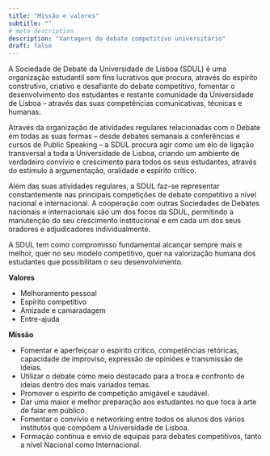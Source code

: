 ```yaml
---
title: "Missão e valores"
subtitle: ""
# meta description
description: "Vantagens do debate competitivo universitário"
draft: false
---
```


 A Sociedade de Debate da Universidade de Lisboa (SDUL) é uma organização estudantil sem fins lucrativos que procura, através do espírito construtivo, criativo e desafiante do debate competitivo, fomentar o desenvolvimento dos estudantes e restante comunidade da Universidade de Lisboa – através das suas competências comunicativas, técnicas e humanas.

Através da organização de atividades regulares relacionadas com o Debate em todas as suas formas – desde debates semanais a conferências e cursos de Public Speaking – a SDUL procura agir como um elo de ligação transversal a toda a Universidade de Lisboa, criando um ambiente de verdadeiro convívio e crescimento para todos os seus estudantes, através do estímulo à argumentação, oralidade e espírito crítico.

Além das suas atividades regulares, a SDUL faz-se representar constantemente nas principais competições de debate competitivo a nível nacional e internacional. A cooperação com outras Sociedades de Debates nacionais e internacionais são um dos focos da SDUL, permitindo a manutenção do seu crescimento institucional e em cada um dos seus oradores e adjudicadores individualmente.

A SDUL tem como compromisso fundamental alcançar sempre mais e melhor, quer no seu modelo competitivo, quer na valorização humana dos estudantes que possibilitam o seu desenvolvimento.

**Valores**
* Melhoramento pessoal
* Espírito competitivo
* Amizade e camaradagem
* Entre-ajuda

**Missão**
* Fomentar e aperfeiçoar o espirito critico, competências retóricas, capacidade de improviso, expressão de opiniões e transmissão de ideias.
* Utilizar o debate como meio destacado para a troca e confronto de ideias dentro dos mais variados temas.
* Promover o espirito de competição amigável e saudável.
* Dar uma maior e melhor preparação aos estudantes no que toca à arte de falar em público.
* Fomentar o convívio e networking entre todos os alunos dos vários institutos que compõem a Universidade de Lisboa.
* Formação contínua e envio de equipas para debates competitivos, tanto a nível Nacional como Internacional.
